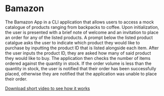 # Bamazon

The Bamazon App in a CLI application that allows users to access a mock catalogue of products ranging from backpacks to coffee. Upon initialization, the user is presented with a brief note of welcome and an invitation to place an order for any of the listed products. A prompt below the listed product catalgue asks the user to indicate which product they would like to purchase by inputting the product ID that is listed alongside each item. After the user inputs the product ID, they are asked how many of said product they would like to buy. The application then checks the number of items ordered against the quantity in stock. If the order volume is less than the quantity in stock, the user is notified that their order has been successfully placed, otherwise they are notified that the application was unable to place their order.

[Download short video to see how it works](https://jeffpball.github.io/Bamazon/BamazonVideo.webm) 